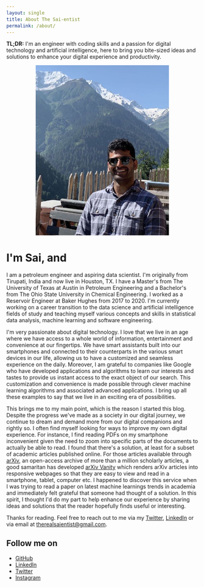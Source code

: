 ```yaml
---
layout: single
title: About The Sai-entist
permalink: /about/
---
```


**TL;DR:** I'm an engineer with coding skills and a passion for digital technology and artificial intelligence, here to bring you bite-sized ideas and solutions to enhance your digital experience and productivity.

<!-- Profile Picture -->
<p align="center">
  <img src="/assets/images/profile_picture.jpg" alt="drawing" width="350"/>
</p>

# I'm Sai, and

I am a petroleum engineer and aspiring data scientist. I'm originally from Tirupati, India and now live in Houston, TX. I have a Master's from The University of Texas at Austin in Petroleum Engineering and a Bachelor's from The Ohio State University in Chemical Engineering. I worked as a Reservoir Engineer at Baker Hughes from 2017 to 2020. I'm currently working on a career transition to the data science and artificial intelligence fields of study and teaching myself various concepts and skills in statistical data analysis, machine learning and software engineering.

I'm very passionate about digital technology. I love that we live in an age where we have access to a whole world of information, entertainment and convenience at our fingertips. We have smart assistants built into our smartphones and connected to their counterparts in the various smart devices in our life, allowing us to have a customized and seamless experience on the daily. Moreover, I am grateful to companies like Google who have developed applications and algorithms to learn our interests and tastes to provide us instant access to the exact object of our search. This customization and convenience is made possible through clever machine learning algorithms and associated advanced applications. I bring up all these examples to say that we live in an exciting era of possibilities.

This brings me to my main point, which is the reason I started this blog. Despite the progress we've made as a society in our digital journey, we continue to dream and demand more from our digital companions and rightly so. I often find myself looking for ways to improve my own digital experience. For instance, I find reading PDFs on my smartphone inconvenient given the need to zoom into specific parts of the documents to actually be able to read. I found that there's a solution, at least for a subset of academic articles published online. For those articles available through [arXiv](https://arxiv.org/), an open-access archive of more than a million scholarly articles, a good samaritan has developed [arXiv Vanity](https://www.arxiv-vanity.com/) which renders arXiv articles into responsive webpages so that they are easy to view and read in a smartphone, tablet, computer etc. I happened to discover this service when I was trying to read a paper on latest machine learnings trends in academia and immediately felt grateful that someone had thought of a solution. In this spirit, I thought I'd do my part to help enhance our experience by sharing ideas and solutions that the reader hopefully finds useful or interesting.

Thanks for reading. Feel free to reach out to me via my [Twitter](https://twitter.com/thesaientist), [LinkedIn](https://www.linkedin.com/in/saiuppati) or via email at <therealsaientist@gmail.com>.

## Follow me on
* [GitHub](https://github.com/thesaientist)
* [LinkedIn](https://www.linkedin.com/in/saiuppati/)
* [Twitter](https://twitter.com/thesaientist)
* [Instagram](https://www.instagram.com/inprince/)
